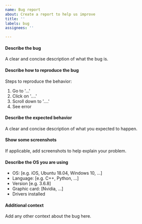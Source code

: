 ```yaml
---
name: Bug report
about: Create a report to help us improve
title: ''
labels: bug
assignees: ''

---
```


#### Describe the bug
A clear and concise description of what the bug is.

#### Describe how to reproduce the bug
Steps to reproduce the behavior:
1. Go to '...'
2. Click on '....'
3. Scroll down to '....'
4. See error

#### Describe the expected behavior
A clear and concise description of what you expected to happen.

#### Show some screenshots
If applicable, add screenshots to help explain your problem.

#### Describe the OS you are using
 - OS: [e.g. iOS, Ubuntu 18.04, Windows 10, ...]
 - Language: [e.g. C++, Python, ...]
 - Version [e.g. 3.6.8]
 - Graphic card: [Nvidia, ...]
 - Drivers installed

#### Additional context
Add any other context about the bug here.
